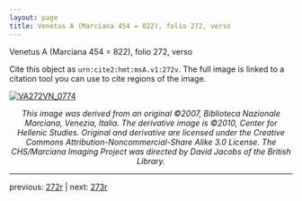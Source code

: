 ```yaml
---
layout: page
title: Venetus A (Marciana 454 = 822), folio 272, verso
---
```


Venetus A (Marciana 454 = 822), folio 272, verso

Cite this object as `urn:cite2:hmt:msA.v1:272v`.  The full image is linked to a citation tool you can use to cite regions of the image.

[![VA272VN_0774](http://www.homermultitext.org/iipsrv?IIIF=/project/homer/pyramidal/deepzoom/hmt/vaimg/2017a/VA272VN_0774.tif/full/800,/0/default.jpg)](http://www.homermultitext.org/ict2/?urn=urn:cite2:hmt:vaimg.2017a:VA272VN_0774) 

<p style="text-align: center; font-style: italic;">This image was derived from an original ©2007, Biblioteca Nazionale Marciana, Venezia, Italia. The derivative image is ©2010, Center for Hellenic Studies. Original and derivative are licensed under the Creative Commons Attribution-Noncommercial-Share Alike 3.0 License. The CHS/Marciana Imaging Project was directed by David Jacobs of the British Library.</p>

---

previous: [272r](../272r/) | next: [273r](../273r/)